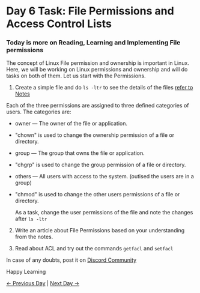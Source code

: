 # Day 6 Task: File Permissions and Access Control Lists

### Today is more on Reading, Learning and Implementing File permissions

The concept of Linux File permission and ownership is important in Linux.
Here, we will be working on Linux permissions and ownership and will do tasks on
both of them.
Let us start with the Permissions.

1. Create a simple file and do `ls -ltr` to see the details of the files [refer to Notes](https://github.com/LondheShubham153/90DaysOfDevOps/tree/master/2023/day6/notes)

Each of the three permissions are assigned to three defined categories of users. The categories are:

- owner — The owner of the file or application.
- "chown" is used to change the ownership permission of a file or directory.
- group — The group that owns the file or application.
- "chgrp" is used to change the group permission of a file or directory.
- others — All users with access to the system. (outised the users are in a group)
- "chmod" is used to change the other users permissions of a file or directory.

  As a task, change the user permissions of the file and note the changes after `ls -ltr`

2. Write an article about File Permissions based on your understanding from the notes.

3. Read about ACL and try out the commands `getfacl` and `setfacl`

In case of any doubts, post it on [Discord Community](https://discord.gg/hs3Pmc5F)

Happy Learning

[← Previous Day](../day05/tasks.md) | [Next Day →](../day07/tasks.md)

